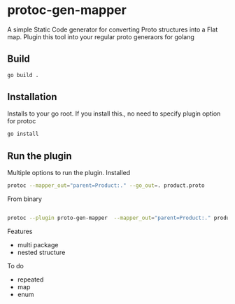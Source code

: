 # protoc-gen-mapper

A simple Static Code generator for converting Proto structures into a Flat map. Plugin this tool into your regular proto generaors for golang

## Build

```bash
go build .
```

## Installation

Installs to your go root. If you install this., no need to specify plugin option for protoc

```bash
go install
```

## Run the plugin

Multiple options to run the plugin.
Installed

```bash
protoc --mapper_out="parent=Product:." --go_out=. product.proto
```

From binary

```bash

protoc --plugin proto-gen-mapper  --mapper_out="parent=Product:." product.proto
```

Features
- multi package
- nested structure

To do
- repeated
- map
- enum